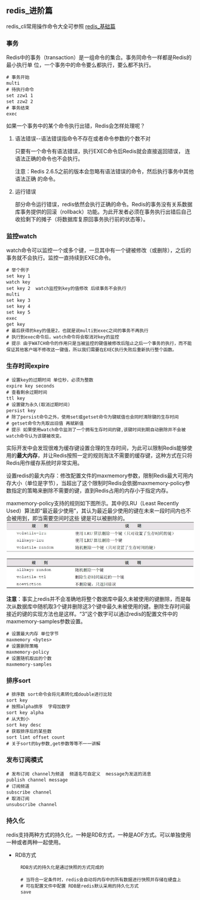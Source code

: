 ## redis_进阶篇

redis_cli常用操作命令大全可参照 [redis_基础篇](https://github.com/zengzhiwei12138/interview/blob/master/doc/cache/redis-cli%20命令行操作指令大全_基础篇.md)

### 事务
Redis中的事务（transaction）是一组命令的集合。事务同命令一样都是Redis的最小执行单
位，一个事务中的命令要么都执行，要么都不执行。
	
	# 事务开始
	multi
	# 待执行命令
	set zzw1 1
	set zzw2 2
	# 事务结束 
	exec

如果一个事务中的某个命令执行出错，Redis会怎样处理呢？	

1. 语法错误--语法错误指命令不存在或者命令参数的个数不对 

	只要有一个命令有语法错误，执行EXEC命令后Redis就会直接返回错误，
连语法正确的命令也不会执行。

	注意：Redis 2.6.5之前的版本会忽略有语法错误的命令，然后执行事务中其他语法正确
的命令。
2. 运行错误

	部分命令运行错误，redis依然会执行正确的命令。Redis的事务没有关系数据库事务提供的回滚（rollback）功能。为此开发者必须在事务执行出错后自己收拾剩下的摊子（将数据库复原回事务执行前的状态等）。

### 监控watch
watch命令可以监控一个或多个键，一旦其中有一个键被修改（或删除），之后的事务就不会执行。监控一直持续到EXEC命令。
	
	# 举个例子
	set key 1
	watch key
	set key 2  watch监控到key的值修改 后续事务不会执行
	multi
	set key 3
	set key 4
	set key 5
	exec
	get key
	# 最后获得的key的值是2，也就是说multi到exec之间的事务不再执行
	# 执行到exec命令后，watch命令将会取消对key的监控
	# 提示 由于WATCH命令的作用只是当被监控的键值被修改后阻止之后一个事务的执行，而不能保证其他客户端不修改这一键值，所以我们需要在EXEC执行失败后重新执行整个函数。

### 生存时间expire
	# 设置key的过期时间 单位秒，必须为整数
	expire key seconds
	# 查看剩余过期时间
	ttl key
	# 设置键为永久(取消过期时间)
	persist key
	# 除了persist命令之外，使用set或getset命令为键赋值也会同时清除键的生存时间
	# getset命令为先取出旧值 再赋新值
	# 提示 如果使用watch命令监测了一个拥有生存时间的键,该键时间到期自动删除并不会被watch命令认为该键被改变。
实际开发中会发现很难为缓存键设置合理的生存时间，为此可以限制Redis能够使用的**最大内存**，并让Redis按照一定的规则淘汰不需要的缓存键，这种方式在只将Redis用作缓存系统时非常实用。

设置redis的最大内存：修改配置文件的maxmemory参数，限制Redis最大可用内存大小（单位是字节），当超出了这个限制时Redis会依据maxmemory-policy参数指定的策略来删除不需要的键，直到Redis占用的内存小于指定内存。

maxmemory-policy支持的规则如下图所示。其中的LRU（Least Recently Used）算法即“最近最少使用”，其认为最近最少使用的键在未来一段时间内也不会被用到，即当需要空间时这些
键是可以被删除的。
![redis超出内存删除规则](https://raw.githubusercontent.com/zengzhiwei12138/interview/master/image/redis超出内存删除策略1.png)

![redis超出内存删除规则](https://raw.githubusercontent.com/zengzhiwei12138/interview/master/image/redis超出内存删除策略2.png)

**注意**：事实上redis并不会准确地将整个数据库中最久未被使用的键删除，而是每次从数据库中随机取3个键并删除这3个键中最久未被使用的键。删除生存时间最接近的键的实现方法也是这样。“3”这个数字可以通过redis的配置文件中的maxmemory-samples参数设置。

	# 设置最大内存 单位字节
	maxmemory <bytes>
	# 设置删除策略
	maxmemory-policy
	# 设置随机取出的个数
	maxmemory-samples

### 排序sort

	# 排序数 sort命令会将元素转化成double进行比较
	sort key
	# 按照alpha排序  字母加数字
	sort key alpha
	# 从大到小
	sort key desc
	# 获取排序后的某些数
	sort limt offset count
	# 关于sort的by参数,get参数等等不一一讲解

### 发布订阅模式

	# 发布订阅 channel为频道  频道名可自定义  message为发送的消息
	publish channel message
	# 订阅频道
	subscribe channel
	# 取消订阅
	unsubscribe channel

### 持久化

redis支持两种方式的持久化，一种是RDB方式，一种是AOF方式。可以单独使用一种或者两种一起使用。

- RDB方式

		RDB方式的持久化是通过快照的方式完成的
	
		# 当符合一定条件时，redis会自动将内存中的所有数据进行快照并存储在硬盘上
		# 可在配置文件中配置 RDB是redis默认采用的持久化方式
		save 